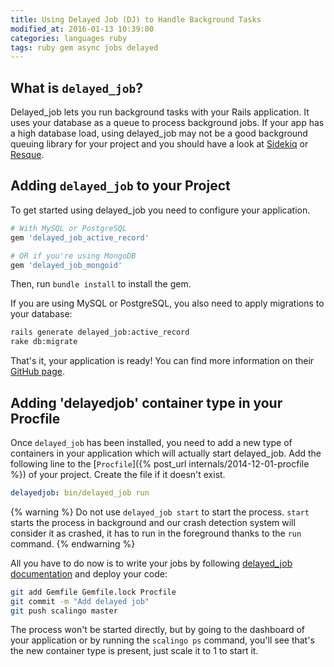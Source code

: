 ```yaml
---
title: Using Delayed Job (DJ) to Handle Background Tasks
modified_at: 2016-01-13 10:39:00
categories: languages ruby
tags: ruby gem async jobs delayed
---
```


## What is `delayed_job`?

Delayed_job lets you run background tasks with your Rails application. It uses
your database as a queue to process background jobs. If your app has a high
database load, using delayed_job may not be a good background queuing library
for your project and you should have a look at
[Sidekiq](https://github.com/mperham/sidekiq) or
[Resque](https://github.com/resque/resque).

## Adding `delayed_job` to your Project

To get started using delayed_job you need to configure your application.

```ruby
# With MySQL or PostgreSQL
gem 'delayed_job_active_record'

# OR if you're using MongoDB
gem 'delayed_job_mongoid'
```

Then, run `bundle install` to install the gem.

If you are using MySQL or PostgreSQL, you also need to apply migrations to your
database:

```bash
rails generate delayed_job:active_record
rake db:migrate
```

That's it, your application is ready! You can find more information on their
[GitHub page](https://github.com/collectiveidea/delayed_job).

## Adding 'delayedjob' container type in your Procfile

Once `delayed_job` has been installed, you need to add a new type of containers
in your application which will actually start delayed_job. Add the following
line to the [`Procfile`]({% post_url internals/2014-12-01-procfile %}) of
your project. Create the file if it doesn't exist.

```yaml
delayedjob: bin/delayed_job run
```

{% warning %}
  Do not use <code>delayed_job start</code> to start the process.
  <code>start</code> starts the process in background and our crash detection
  system will consider it as crashed, it has to run in the foreground thanks to
  the <code>run</code> command.
{% endwarning %}

All you have to do now is to write your jobs by following [delayed_job
documentation](https://github.com/collectiveidea/delayed_job) and deploy your
code:

```bash
git add Gemfile Gemfile.lock Procfile
git commit -m "Add delayed job"
git push scalingo master
```

The process won't be started directly, but by going to the dashboard of your
application or by running the `scalingo ps` command, you'll see that's the new
container type is present, just scale it to 1 to start it.
